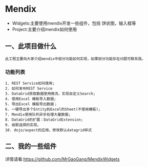 # Mendix
- Widgets:主要使用mendix开发一些组件，包括 饼状图，输入框等
- Project:主要介绍mendix如何使用


## 一、此项目做什么

    此工程主要向大家介绍mendix中部分功能如何实现，如果部分功能存在问题可联系我。

### 功能列表
    1. REST Service如何使用;
    2. 如何发布REST Service
    3. DataGrid获取数据使用微流，实现自定义Search;
    4. 使用Excel 模板导入数据;
    5. 导出Excel 模板导出数据；
    6. 一键导出多个Entity到Excel的Sheet(不使用模板);
    7. Mendix使用队列异步处理大量数据;
    8. DataGrid的扩展：DataGridExtension;
    9. 级联选择的实现。
    10. dojo/aspect的应用，修改默认datagrid样式



## 二、我的一些组件
详情请看:https://github.com/MrGaoGang/MendixWidgets

